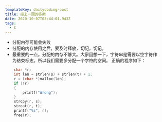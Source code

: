 ```yaml
---
templateKey: dailycoding-post
title: 接上一回的答案
date: 2020-10-07T03:44:01.943Z
tags:
  - C
---
```

* 分配内存可能会失败
* 分配的内存使用之后，要及时释放，切记。切记。
* 最重要的一点，分配的内存不够大。大家回想一下，字符串是需要以空字符作为结束标志。所以我们需要多分配一个字符的空间。
正确的程序如下：
```c
    char *r;
    int len = strlen(s) + strlen(t) + 1;
    r = (char *)malloc(len);
    if (!r)
    {
        printf("Wrong");
    }
    strcpy(r, s);
    strcat(r, t);
    printf("%s", r);
    free(r);
```

